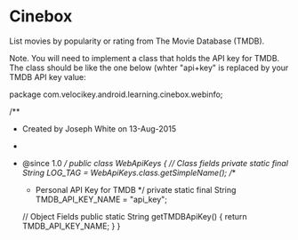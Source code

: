 # Cinebox
List movies by popularity or rating from The Movie Database (TMDB).

Note. You will need to implement a class that holds the API key for TMDB.  The class should be like the one below (whter "api+key"
is replaced by your TMDB API key value:


package com.velocikey.android.learning.cinebox.webinfo;

/**
 * Created by Joseph White on 13-Aug-2015
 *
 * @since 1.0
 */
public class WebApiKeys {
    // Class fields
    private static final String LOG_TAG = WebApiKeys.class.getSimpleName();
    /**
     * Personal API Key for TMDB
     */
    private static final String TMDB_API_KEY_NAME = "api_key";

    // Object Fields
    public static String getTMDBApiKey() {
        return TMDB_API_KEY_NAME;
    }
}

